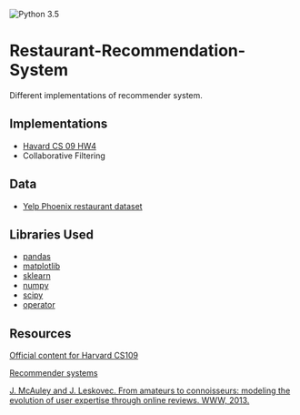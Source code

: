 ![Python 3.5](https://img.shields.io/badge/python-3.5-blue.svg)

# Restaurant-Recommendation-System
Different implementations of recommender system.
<br/>

## Implementations
* [Havard CS 09 HW4](https://github.com/xuwenyihust/Restaurant-Recommendation-System/tree/master/harvard_cs%20_09_hw4)
* Collaborative Filtering

## Data
* [Yelp Phoenix restaurant dataset](https://github.com/xuwenyihust/Restaurant-Recommendation-System/blob/master/data/bigdf.csv)

## Libraries Used
* [pandas](http://pandas.pydata.org/)
* [matplotlib](http://matplotlib.org/)
* [sklearn](http://scikit-learn.org/stable/)
* [numpy](http://www.numpy.org/)
* [scipy](https://www.scipy.org/)
* [operator](https://docs.python.org/3/library/operator.html)


## Resources

[Official content for Harvard CS109](https://github.com/cs109/content)

[Recommender systems](http://www.ibm.com/developerworks/library/os-recommender2/index.html)

[J. McAuley and J. Leskovec. From amateurs to connoisseurs: modeling the evolution of user expertise through online reviews. WWW, 2013.](http://i.stanford.edu/~julian/pdfs/www13.pdf)
